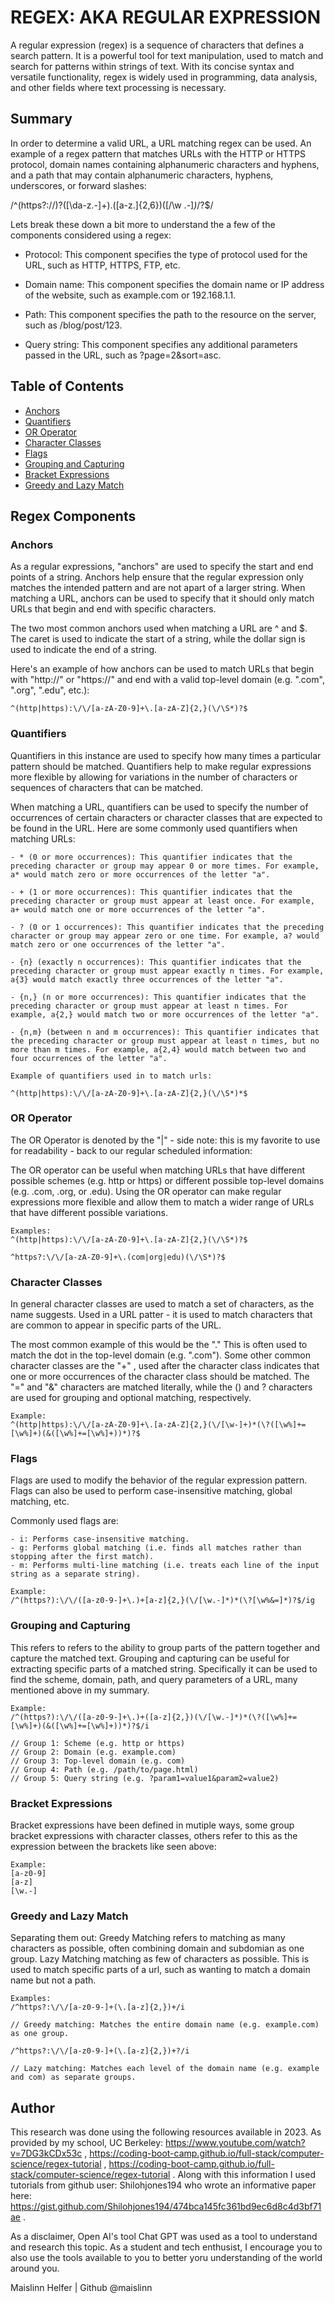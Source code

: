 # REGEX: AKA REGULAR EXPRESSION

A regular expression (regex) is a sequence of characters that defines a search pattern. It is a powerful tool for text manipulation, used to match and search for patterns within strings of text. With its concise syntax and versatile functionality, regex is widely used in programming, data analysis, and other fields where text processing is necessary.

## Summary

In order to determine a valid URL, a URL matching regex can be used. An example of a regex pattern that matches URLs with the HTTP or HTTPS protocol, domain names containing alphanumeric characters and hyphens, and a path that may contain alphanumeric characters, hyphens, underscores, or forward slashes:

 /^(https?:\/\/)?([\da-z\.-]+)\.([a-z\.]{2,6})([\/\w \.-]*)*\/?$/


Lets break these down a bit more to understand the a few of the components considered using a regex:

- Protocol: This component specifies the type of protocol used for the URL, such as HTTP, HTTPS, FTP, etc.

- Domain name: This component specifies the domain name or IP address of the website, such as example.com or 192.168.1.1.

- Path: This component specifies the path to the resource on the server, such as /blog/post/123.

- Query string: This component specifies any additional parameters passed in the URL, such as ?page=2&sort=asc.


## Table of Contents

- [Anchors](#anchors)
- [Quantifiers](#quantifiers)
- [OR Operator](#or-operator)
- [Character Classes](#character-classes)
- [Flags](#flags)
- [Grouping and Capturing](#grouping-and-capturing)
- [Bracket Expressions](#bracket-expressions)
- [Greedy and Lazy Match](#greedy-and-lazy-match)


## Regex Components

### Anchors

As a regular expressions, "anchors" are used to specify the start and end points of a string. Anchors help ensure that the regular expression only matches the intended pattern and are not apart of a larger string. When matching a URL, anchors can be used to specify that it should only match URLs that begin and end with specific characters.

The two most common anchors used when matching a URL are ^ and $. The caret is used to indicate the start of a string, while the dollar sign is used to indicate the end of a string.

Here's an example of how anchors can be used to match URLs that begin with "http://" or "https://" and end with a valid top-level domain (e.g. ".com", ".org", ".edu", etc.):

```text
^(http|https):\/\/[a-zA-Z0-9]+\.[a-zA-Z]{2,}(\/\S*)?$
```

### Quantifiers

Quantifiers in this instance are used to specify how many times a particular pattern should be matched. Quantifiers help to make regular expressions more flexible by allowing for variations in the number of characters or sequences of characters that can be matched.

When matching a URL, quantifiers can be used to specify the number of occurrences of certain characters or character classes that are expected to be found in the URL. Here are some commonly used quantifiers when matching URLs:

```text
- * (0 or more occurrences): This quantifier indicates that the preceding character or group may appear 0 or more times. For example, a* would match zero or more occurrences of the letter "a".

- + (1 or more occurrences): This quantifier indicates that the preceding character or group must appear at least once. For example, a+ would match one or more occurrences of the letter "a".

- ? (0 or 1 occurrences): This quantifier indicates that the preceding character or group may appear zero or one time. For example, a? would match zero or one occurrences of the letter "a".

- {n} (exactly n occurrences): This quantifier indicates that the preceding character or group must appear exactly n times. For example, a{3} would match exactly three occurrences of the letter "a".

- {n,} (n or more occurrences): This quantifier indicates that the preceding character or group must appear at least n times. For example, a{2,} would match two or more occurrences of the letter "a".

- {n,m} (between n and m occurrences): This quantifier indicates that the preceding character or group must appear at least n times, but no more than m times. For example, a{2,4} would match between two and four occurrences of the letter "a".
````

```text
Example of quantifiers used in to match urls:

^(http|https):\/\/[a-zA-Z0-9]+\.[a-zA-Z]{2,}(\/\S*)*$
```

### OR Operator

The OR Operator is denoted by the "|" - side note: this is my favorite to use for readability - back to our regular scheduled information: 

The OR operator can be useful when matching URLs that have different possible schemes (e.g. http or https) or different possible top-level domains (e.g. .com, .org, or .edu). Using the OR operator can make regular expressions more flexible and allow them to match a wider range of URLs that have different possible variations.

```text
Examples:
^(http|https):\/\/[a-zA-Z0-9]+\.[a-zA-Z]{2,}(\/\S*)?$

^https?:\/\/[a-zA-Z0-9]+\.(com|org|edu)(\/\S*)?$
```

### Character Classes
In general character classes are used to match a set of characters, as the name suggests. Used in a URL patter - it is used to match characters that are common to appear in specific parts of the URL. 

The most common example of this would be the "." This is often used to match the dot in the top-level domain (e.g. ".com"). Some other common character classes are the "+" , used after the character class indicates that one or more occurrences of the character class should be matched. The "=" and "&" characters are matched literally, while the () and ? characters are used for grouping and optional matching, respectively.

```text
Example:
^(http|https):\/\/[a-zA-Z0-9]+\.[a-zA-Z]{2,}(\/[\w-]+)*(\?([\w%]+=[\w%]+)(&([\w%]+=[\w%]+))*)?$
```

### Flags
Flags are used to modify the behavior of the regular expression pattern. Flags can also be used to perform case-insensitive matching, global matching, etc.

Commonly used flags are: 

```text
- i: Performs case-insensitive matching.
- g: Performs global matching (i.e. finds all matches rather than stopping after the first match).
- m: Performs multi-line matching (i.e. treats each line of the input string as a separate string).
```

```text
Example:
/^(https?):\/\/([a-z0-9-]+\.)+[a-z]{2,}(\/[\w.-]*)*(\?[\w%&=]*)?$/ig
```

### Grouping and Capturing

This refers to refers to the ability to group parts of the pattern together and capture the matched text. Grouping and capturing can be useful for extracting specific parts of a matched string. Specifically it can be used to find the scheme, domain, path, and query parameters of a URL, many mentioned above in my summary. 

```text
Example:
/^(https?):\/\/([a-z0-9-]+\.)+([a-z]{2,})(\/[\w.-]*)*(\?([\w%]+=[\w%]+)(&([\w%]+=[\w%]+))*)?$/i

// Group 1: Scheme (e.g. http or https)
// Group 2: Domain (e.g. example.com)
// Group 3: Top-level domain (e.g. com)
// Group 4: Path (e.g. /path/to/page.html)
// Group 5: Query string (e.g. ?param1=value1&param2=value2)
```

### Bracket Expressions

Bracket expressions have been defined in mutiple ways, some group bracket expressions with character classes, others refer to this as the expression between the brackets like seen above:

```text
Example:
[a-z0-9]
[a-z]
[\w.-]
```

### Greedy and Lazy Match
Separating them out: Greedy Matching refers to matching as many characters as possible, often combining domain and subdomian as one group. Lazy Matching matching as few of characters as possible. This is used to match specific parts of a url, such as wanting to match a domain name but not a path.

```text
Examples:
/^https?:\/\/[a-z0-9-]+(\.[a-z]{2,})+/i

// Greedy matching: Matches the entire domain name (e.g. example.com) as one group.

/^https?:\/\/[a-z0-9-]+(\.[a-z]{2,})+?/i

// Lazy matching: Matches each level of the domain name (e.g. example and com) as separate groups.

```

## Author

This research was done using the following resources available in 2023. As provided by my school, UC Berkeley: https://www.youtube.com/watch?v=7DG3kCDx53c , https://coding-boot-camp.github.io/full-stack/computer-science/regex-tutorial , https://coding-boot-camp.github.io/full-stack/computer-science/regex-tutorial . Along with this information I used tutorials from github user: Shilohjones194 who wrote an informative paper here: https://gist.github.com/Shilohjones194/474bca145fc361bd9ec6d8c4d3bf71ae . 

As a disclaimer, Open AI's tool Chat GPT was used as a tool to understand and research this topic. As a student and tech enthusist, I encourage you to also use the tools available to you to better yoru understanding of the world around you. 

Maislinn Helfer | Github @maislinn
